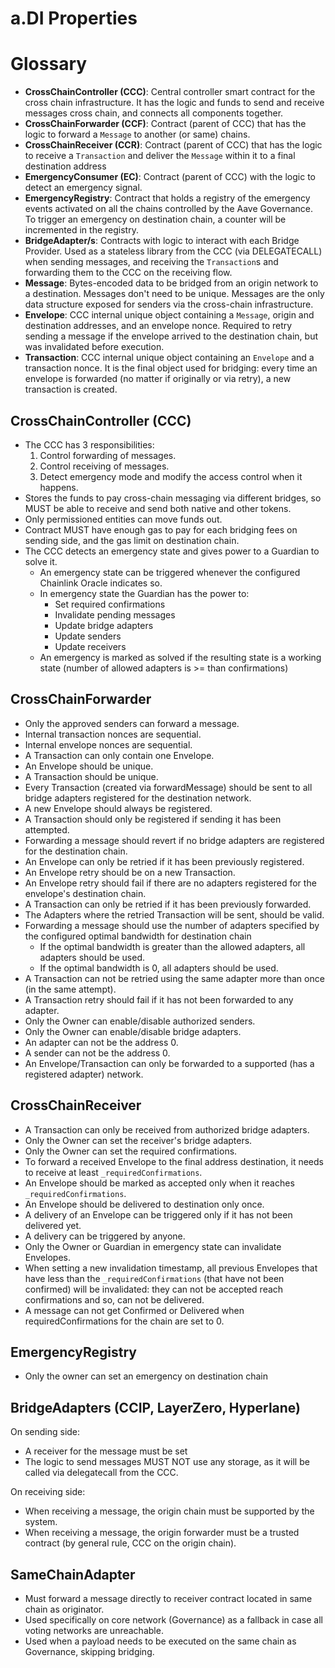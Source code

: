 # a.DI Properties

# Glossary

- **CrossChainController (CCC)**: Central controller smart contract for the cross chain infrastructure. It has the logic and funds to send
  and receive messages cross chain, and connects all components together.
- **CrossChainForwarder (CCF)**: Contract (parent of CCC) that has the logic to forward a `Message` to another (or same) chains.
- **CrossChainReceiver (CCR)**: Contract (parent of CCC) that has the logic to receive a `Transaction` and deliver the `Message` within it
  to a final destination address
- **EmergencyConsumer (EC)**: Contract (parent of CCC) with the logic to detect an emergency signal.
- **EmergencyRegistry**: Contract that holds a registry of the emergency events activated on all the chains controlled by the Aave Governance.
  To trigger an emergency on destination chain, a counter will be incremented in the registry.
- **BridgeAdapter/s**: Contracts with logic to interact with each Bridge Provider. Used as a stateless library from
the CCC (via DELEGATECALL) when sending messages, and receiving the `Transaction`s and forwarding them to the CCC on the receiving flow.
- **Message**: Bytes-encoded data to be bridged from an origin network to a destination. Messages don't need to be unique.
Messages are the only data structure exposed for senders via the cross-chain infrastructure.
- **Envelope**: CCC internal unique object containing a `Message`, origin and destination addresses, and an envelope nonce.
Required to retry sending a message if the envelope arrived to the destination chain, but was invalidated before execution.
- **Transaction**: CCC internal unique object containing an `Envelope` and a transaction nonce. It is the final object
used for bridging: every time an envelope is forwarded (no matter if originally or via retry), a new transaction is created.

## CrossChainController (CCC)
- The CCC has 3 responsibilities:
  1. Control forwarding of messages.
  2. Control receiving of messages.
  3. Detect emergency mode and modify the access control when it happens.
- Stores the funds to pay cross-chain messaging via different bridges, so MUST be able to receive and send both native and other tokens.
- Only permissioned entities can move funds out.
- Contract MUST have enough gas to pay for each bridging fees on sending side, and the gas limit on destination chain.
- The CCC detects an emergency state and gives power to a Guardian to solve it.
  - An emergency state can be triggered whenever the configured Chainlink Oracle indicates so.
  - In emergency state the Guardian has the power to:
    - Set required confirmations
    - Invalidate pending messages
    - Update bridge adapters
    - Update senders
    - Update receivers
  - An emergency is marked as solved if the resulting state is a working state
    (number of allowed adapters is >= than confirmations)

## CrossChainForwarder
- Only the approved senders can forward a message.
- Internal transaction nonces are sequential.
- Internal envelope nonces are sequential.
- A Transaction can only contain one Envelope.
- An Envelope should be unique.
- A Transaction should be unique.
- Every Transaction (created via forwardMessage) should be sent to all bridge adapters registered for the destination network.
- A new Envelope should always be registered.
- A Transaction should only be registered if sending it has been attempted.
- Forwarding a message should revert if no bridge adapters are registered for the destination chain.
- An Envelope can only be retried if it has been previously registered.
- An Envelope retry should be on a new Transaction.
- An Envelope retry should fail if there are no adapters registered for the envelope's destination chain.
- A Transaction can only be retried if it has been previously forwarded.
- The Adapters where the retried Transaction will be sent, should be valid.
- Forwarding a message should use the number of adapters specified by the configured optimal bandwidth for destination chain
  - If the optimal bandwidth is greater than the allowed adapters, all adapters should be used.
  - If the optimal bandwidth is 0, all adapters should be used.
- A Transaction can not be retried using the same adapter more than once (in the same attempt).
- A Transaction retry should fail if it has not been forwarded to any adapter.
- Only the Owner can enable/disable authorized senders.
- Only the Owner can enable/disable bridge adapters.
- An adapter can not be the address 0.
- A sender can not be the address 0.
- An Envelope/Transaction can only be forwarded to a supported (has a registered adapter) network.

## CrossChainReceiver
- A Transaction can only be received from authorized bridge adapters.
- Only the Owner can set the receiver's bridge adapters.
- Only the Owner can set the required confirmations.
- To forward a received Envelope to the final address destination, it needs to receive at least `_requiredConfirmations`.
- An Envelope should be marked as accepted only when it reaches `_requiredConfirmations`.
- An Envelope should be delivered to destination only once.
- A delivery of an Envelope can be triggered only if it has not been delivered yet.
- A delivery can be triggered by anyone.
- Only the Owner or Guardian in emergency state can invalidate Envelopes.
- When setting a new invalidation timestamp, all previous Envelopes that have less than the `_requiredConfirmations`
  (that have not been confirmed) will be invalidated: they can not be accepted reach confirmations and so, can not be delivered.
- A message can not get Confirmed or Delivered when requiredConfirmations for the chain are set to 0.
## EmergencyRegistry
- Only the owner can set an emergency on destination chain

## BridgeAdapters (CCIP, LayerZero, Hyperlane)

On sending side:
- A receiver for the message must be set
- The logic to send messages MUST NOT use any storage, as it will be called via delegatecall from the CCC.

On receiving side:
- When receiving a message, the origin chain must be supported by the system.
- When receiving a message, the origin forwarder must be a trusted contract (by general rule, CCC on the origin chain).

## SameChainAdapter
- Must forward a message directly to receiver contract located in same chain as originator.
- Used specifically on core network (Governance) as a fallback in case all voting networks are unreachable.
- Used when a payload needs to be executed on the same chain as Governance, skipping bridging.

<!-- Auto-update: 2025-10-11T13:40:14.896746 -->

